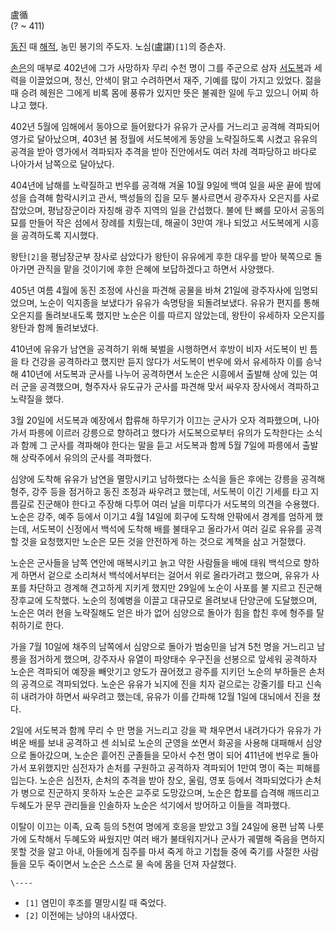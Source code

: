 盧循  
(? ~ 411)

[동진](%EB%8F%99%EC%A7%84.md) 때 [해적](%ED%95%B4%EC%A0%81.md), 농민 봉기의 주도자.
노심(盧諶)`[1]`의 증손자.

[손은](%EC%86%90%EC%9D%80.md)의 매부로 402년에 그가 사망하자 무리 수천 명이 그를 주군으로 삼자
[서도복](%EC%84%9C%EB%8F%84%EB%B3%B5.md)과 세력을 이끌었으며, 정신, 안색이 맑고 수려하면서 재주, 기예를
많이 가지고 있었다. 젊을 때 승려 혜원은 그에게 비록 몸에 풍류가 있지만 뜻은 불궤한 일에 두고 있으니 어찌 하냐고 했다.

402년 5월에 임해에서 동야으로 들어왔다가 유유가 군사를 거느리고 공격해 격파되어 영가로 달아났으며, 403년 봄 정월에 서도복에게 동양을
노략질하도록 시켰고 유유의 공격을 받아 영가에서 격파되자 추격을 받아 진안에서도 여러 차례 격파당하고 바다로 나아가서 남쪽으로 달아났다.

404년에 남해를 노략질하고 번우를 공격해 겨울 10월 9일에 백여 일을 싸운 끝에 밤에 성을 습격해 함락시키고 관서, 백성들의 집을 모두
불사르면서 광주자사 오은지를 사로잡았으며, 평남장군이라 자칭해 광주 지역의 일을 간섭했다. 불에 탄 뼈를 모아서 공동의 묘를 만들어 작은
섬에서 장례를 치뤘는데, 해골이 3만여 개나 되었고 서도복에게 시흥을 공격하도록 지시했다.

왕탄`[2]`을 평남장군부 장사로 삼았다가 왕탄이 유유에게 후한 대우를 받아 북쪽으로 돌아가면 관직을 맡을 것이기에 후한 은혜에 보답하겠다고
하면서 사양했다.

405년 여름 4월에 동진 조정에 사신을 파견해 공물을 바쳐 21일에 광주자사에 임명되었으며, 노순이 익지종을 보냈다가 유유가 속명탕을
되돌려보냈다. 유유가 편지를 통해 오은지를 돌려보내도록 했지만 노순은 이를 따르지 않았는데, 왕탄이 유세하자 오은지를 왕탄과 함께
돌려보냈다.

410년에 유유가 남연을 공격하기 위해 북벌을 시행하면서 후방이 비자 서도복이 빈 틈을 타 건강을 공격하라고 했지만 듣지 않다가 서도복이
번우에 와서 유세하자 이를 승낙해 410년에 서도복과 군사를 나누어 공격하면서 노순은 시흥에서 출발해 상에 있는 여러 군을 공격했으며,
형주자사 유도규가 군사를 파견해 맞서 싸우자 장사에서 격파하고 노략질을 했다.

3월 20일에 서도복과 예장에서 합류해 하무기가 이끄는 군사가 오자 격파했으며, 나아가서 파릉에 이르러 강릉으로 향하려고 했다가
서도복으로부터 유의가 도착한다는 소식과 함께 그 군사를 격파해야 한다는 말을 듣고 서도복과 함께 5월 7일에 파릉에서 출발해 상락주에서
유의의 군사를 격파했다.

심양에 도착해 유유가 남연을 멸망시키고 남하했다는 소식을 들은 후에는 강릉을 공격해 형주, 강주 등을 점거하고 동진 조정과 싸우려고 했는데,
서도복이 이긴 기세를 타고 지름길로 진군해야 한다고 주장해 다투어 여러 날을 미루다가 서도복의 의견을 수용했다. 노순은 강주, 예주 등에서
이기고 4월 14일에 회구에 도착해 안팎에서 경계를 엄하게 했는데, 서도복이 신정에서 백석에 도착해 배를 불태우고 올라가서 여러 길로 유유를
공격할 것을 요청했지만 노순은 모든 것을 안전하게 하는 것으로 계책을 삼고 거절했다.

노순은 군사들을 남쪽 연안에 매복시키고 늙고 약한 사람들을 배에 태워 백석으로 향하게 하면서 겉으로 소리쳐서 백석에서부터는 걸어서 위로
올라가려고 했으며, 유유가 사포를 차단하고 경계해 견고하게 지키게 했지만 29일에 노순이 사포를 불 지르고 진군해 장후교에 도착했다. 노순의
정예병을 이끌고 대규모로 올려보내 단양군에 도달했으며, 노순은 여러 현을 노략질해도 얻은 바가 없어 심양으로 돌아가 힘을 합친 후에 형주를
탈취하기로 한다.

가을 7월 10일에 채주의 남쪽에서 심양으로 돌아가 범숭민을 남겨 5천 명을 거느리고 남릉을 점거하게 했으며, 강주자사 유열이 파양태수
우구진을 선봉으로 앞세워 공격하자 노순은 격파되어 예장을 빼앗기고 양도가 끊어졌고 광주를 지키던 노순의 부하들은 손처의 공격으로 격파되었다.
노순은 유유가 뇌지에 진을 치자 겉으로는 강줄기를 타고 신속히 내려가야 하면서 싸우려고 했는데, 유유가 이를 간파해 12월 1일에 대뇌에서
진을 쳤다.

2일에 서도복과 함께 무리 수 만 명을 거느리고 강을 꽉 채우면서 내려가다가 유유가 가벼운 배를 보내 공격하고 센 쇠뇌로 노순의 군영을
쏘면서 화공을 사용해 대패해서 심양으로 돌아갔으며, 노순은 흩어진 군졸들을 모아서 수천 명이 되어 411년에 번우로 돌아가서 포위했지만
심전자가 손처를 구원하고 공격하자 격파되어 1만여 명이 죽는 피해를 입는다. 노순은 심전자, 손처의 추격을 받아 창오, 울림, 영포 등에서
격파되었다가 손처가 병으로 진군하지 못하자 노순은 교주로 도망갔으며, 노순은 합포를 습격해 깨뜨리고 두혜도가 문무 관리들을 인솔하자 노순은
석기에서 방어하고 이들을 격파했다.

이탈이 이끄는 이족, 요족 등의 5천여 명에게 호응을 받았고 3월 24일에 용편 남쪽 나룻가에 도착해서 두혜도와 싸웠지만 여러 배가
불태워지거나 군사가 궤멸해 죽음을 면하지 못할 것을 알고 아내, 아들에게 짐주를 마셔 죽게 하고 기첩들 중에 죽기를 사절한 사람들을 모두
죽이면서 노순은 스스로 물 속에 몸을 던져 자살했다.

`\----`

  * `[1]` 염민이 후조를 멸망시킬 때 죽었다.
  * `[2]` 이전에는 낭야의 내사였다.

